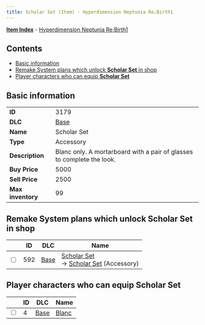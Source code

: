 ```yaml
---
title: Scholar Set (Item) - Hyperdimension Neptunia Re;Birth1
---
```


[**Item Index**](/neptunia/rb1/item/index.html) - [Hyperdimension Neptunia Re;Birth1](/neptunia/rb1)

## Contents

- [Basic information](#basic-information)
- [Remake System plans which unlock **Scholar Set** in shop](#remake-system-plans-which-unlock-scholar-set-in-shop)
- [Player characters who can equip **Scholar Set**](#player-characters-who-can-equip-scholar-set)
## Basic information

|   |   |
| -- | -- |
| **ID** | 3179 |
| **DLC** | [Base](/neptunia/rb1/dlc/1-base.html) |
| **Name** | Scholar Set |
| **Type** | Accessory |
| **Description** | Blanc only. A mortarboard with a pair of glasses to complete the look. |
| **Buy Price** | 5000 |
| **Sell Price** | 2500 |
| **Max inventory** | 99 |


## Remake System plans which unlock **Scholar Set** in shop

|    | ID | DLC | Name |
| -- | -- | --- | ---- |
| <input type="checkbox" id="rb1-remake-1-592" class="trackbox" /> | 592 | [Base](/neptunia/rb1/dlc/1-base.html) | [Scholar Set](/neptunia/rb1/remake/1-592-scholar-set.html)<br /> → [Scholar Set](/neptunia/rb1/item/1-3179-scholar-set.html) (Accessory) |


## Player characters who can equip **Scholar Set**

|    | ID | DLC | Name |
| -- | -- | --- | ---- |
| <input type="checkbox" id="rb1-player-1-4" class="trackbox" /> | 4 | [Base](/neptunia/rb1/dlc/1-base.html) | [Blanc](/neptunia/rb1/player/1-4-blanc.html) |
